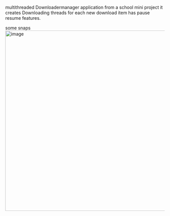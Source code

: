 multithreaded Downloadermanager application from a school mini project
it creates Downloading threads for each new download item 
has pause resume features.

some snaps
<img width="569" alt="image" src="https://github.com/rachid6666/DownloaderYG/assets/49498542/d489f3fd-0379-410b-973f-35491b67655e">
